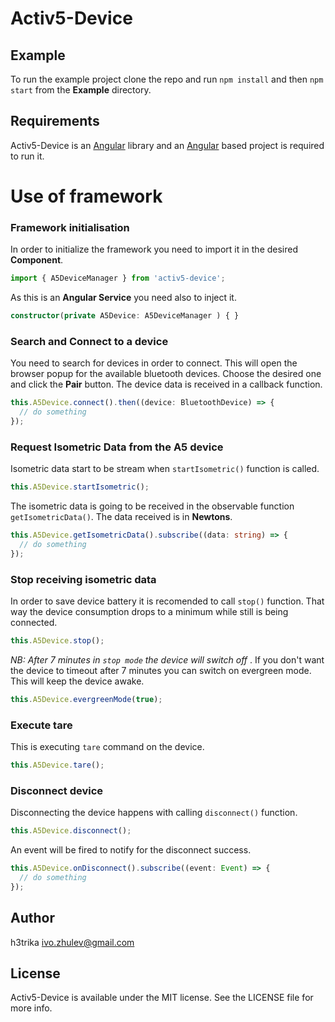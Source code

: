 # Activ5-Device

## Example

To run the example project clone the repo and run `npm install` and then `npm start` from the **Example** directory.

## Requirements

Activ5-Device is an [Angular](https://angular.io) library and an [Angular](https://angular.io) based project is required to run it.

# Use of framework

### Framework initialisation
In order to initialize the framework you need to import it in the desired **Component**.

```typescript
import { A5DeviceManager } from 'activ5-device';
```

As this is an **Angular Service** you need also to inject it.

```typescript
constructor(private A5Device: A5DeviceManager ) { }
```

### Search and Connect to a device
You need to search for devices in order to connect. This will open the browser popup for the available bluetooth devices.
Choose the desired one and click the **Pair** button. The device data is received in a callback function.

```typescript
this.A5Device.connect().then((device: BluetoothDevice) => {
  // do something
});
```

### Request Isometric Data from the A5 device
Isometric data start to be stream when `startIsometric()` function is called.
```typescript
this.A5Device.startIsometric();
```

The isometric data is going to be received in the observable function `getIsometricData()`. The data received is in **Newtons**.
```typescript
this.A5Device.getIsometricData().subscribe((data: string) => {
  // do something
});
```

### Stop receiving isometric data
In order to save device battery it is recomended to call `stop()` function. That way the device consumption drops to a minimum while still is being connected. 

```typescript
this.A5Device.stop();
```
_NB: After 7 minutes in `stop mode` the device will switch off_ .
If you don't want the device to timeout after 7 minutes you can switch on evergreen mode. This will keep the device awake.

```typescript
this.A5Device.evergreenMode(true);
```

### Execute tare
This is executing `tare` command on the device.
```typescript 
this.A5Device.tare();
```

### Disconnect device
Disconnecting the device happens with calling `disconnect()` function.
```typescript 
this.A5Device.disconnect();
```

An event will be fired to notify for the disconnect success. 
```typescript 
this.A5Device.onDisconnect().subscribe((event: Event) => {
  // do something
});
```

## Author

h3trika ivo.zhulev@gmail.com

## License

Activ5-Device is available under the MIT license. See the LICENSE file for more info.
